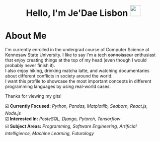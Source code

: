 
<!---
jlisbon12/jlisbon12 is a ✨ special ✨ repository because its `README.md` (this file) appears on your GitHub profile.
You can click the Preview link to take a look at your changes.
--->

<h1 align="center"><b>Hello, I'm Je'Dae Lisbon </b><img src="https://media.giphy.com/media/hvRJCLFzcasrR4ia7z/giphy.gif" width="35"></h1>


# About Me

I'm currently enrolled in the undergrad course of Computer Science at Kennesaw State University. I like to say I'm a tech ~~connoisseur~~ enthusiast 
that enjoy creating things at the top of my head (even though I would probably never finish it). <br />
I also enjoy hiking, drinking matcha latte, and watching documentaries about different conflicts in society around the world. <br />
I want this profile to showcase the most important concepts in different programming languages by using real-world cases.

Thanks for viewing my gits!
<br />

☑️ **Currently Focused:** _Python, Pandas, Matplotlib, Seaborn, React.js, Node.js_ <br />
☑️ **Interested In:** _PosteSQL, Django, Pytorch, Tensorflow_ <br />
☑️ **Subject Areas:** _Programming, Software Engineering, Artificial Intelligience, Machine Learning, Futurology_

